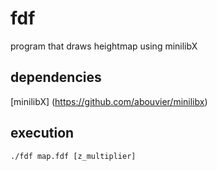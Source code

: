 # fdf
program that draws heightmap using minilibX


## dependencies

[minilibX] (https://github.com/abouvier/minilibx)

## execution

```
./fdf map.fdf [z_multiplier]
```
